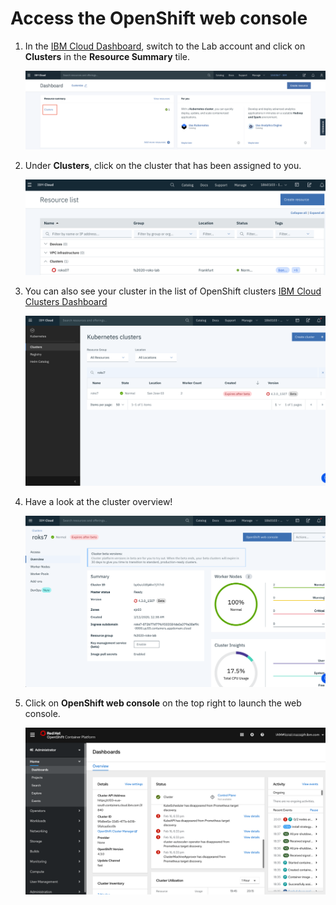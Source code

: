# Access the OpenShift web console

1. In the [IBM Cloud Dashboard](https://cloud.ibm.com), switch to the Lab account and click on **Clusters** in the **Resource Summary** tile.

    ![Find the Resource Summary tile](../assets/dashboard.png)

2. Under **Clusters**, click on the cluster that has been assigned to you.

    ![Choose a cluster](../assets/clusters-overview.png)

3. You can also see your cluster in the list of OpenShift clusters [IBM Cloud Clusters Dashboard](https://cloud.ibm.com/kubernetes/clusters?platformType=openshift)

    ![Clusters Dashboard](../assets/cluster-dashboard.png)

4. Have a look at the cluster overview!

    ![Launch the OpenShift web console](../assets/cluster-overview.png)

5. Click on **OpenShift web console** on the top right to launch the web console.

    ![Launch the OpenShift web console](../assets/ocp-console.png)
